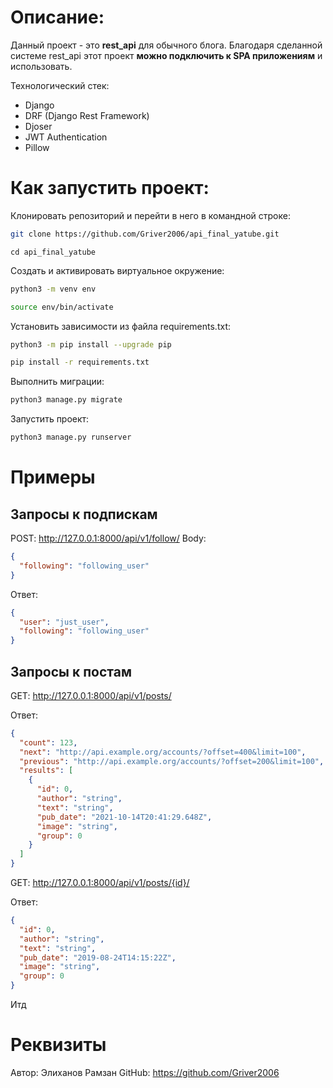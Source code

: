 # Описание:
Данный проект - это **rest_api** для обычного блога. Благодаря сделанной системе rest_api этот проект **можно подключить к SPA приложениям** и использовать.

Технологический стек: 
- Django
- DRF (Django Rest Framework)
- Djoser
- JWT Authentication
- Pillow

# Как запустить проект:
Клонировать репозиторий и перейти в него в командной строке:
```bash
git clone https://github.com/Griver2006/api_final_yatube.git
```
```
cd api_final_yatube
```
Cоздать и активировать виртуальное окружение:
```bash
python3 -m venv env
```
```bash
source env/bin/activate
```

Установить зависимости из файла requirements.txt:
```bash
python3 -m pip install --upgrade pip
```
```bash
pip install -r requirements.txt
```

Выполнить миграции:
```bash
python3 manage.py migrate
```
Запустить проект:
```bash
python3 manage.py runserver
```

# Примеры
## Запросы к подпискам
POST: http://127.0.0.1:8000/api/v1/follow/
Body: 
```json
{
  "following": "following_user"
}
```

Ответ:
```json
{
  "user": "just_user",
  "following": "following_user"
}
```



## Запросы к постам
GET: http://127.0.0.1:8000/api/v1/posts/

Ответ:
```json
{
  "count": 123,
  "next": "http://api.example.org/accounts/?offset=400&limit=100",
  "previous": "http://api.example.org/accounts/?offset=200&limit=100",
  "results": [
    {
      "id": 0,
      "author": "string",
      "text": "string",
      "pub_date": "2021-10-14T20:41:29.648Z",
      "image": "string",
      "group": 0
    }
  ]
}
```

GET: http://127.0.0.1:8000/api/v1/posts/{id}/

Ответ:
```json
{
  "id": 0,
  "author": "string",
  "text": "string",
  "pub_date": "2019-08-24T14:15:22Z",
  "image": "string",
  "group": 0
}
```


Итд

# Реквизиты
Автор: Элиханов Рамзан
GitHub: https://github.com/Griver2006
